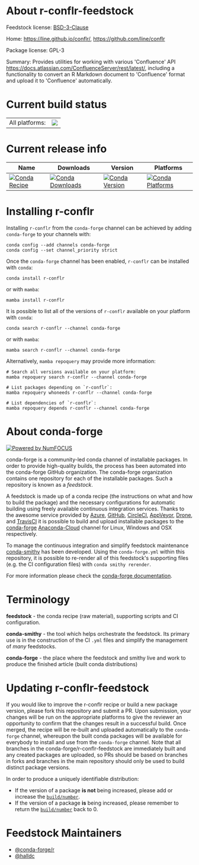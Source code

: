 About r-conflr-feedstock
========================

Feedstock license: [BSD-3-Clause](https://github.com/conda-forge/r-conflr-feedstock/blob/main/LICENSE.txt)

Home: https://line.github.io/conflr/, https://github.com/line/conflr

Package license: GPL-3

Summary: Provides utilities for working with various 'Confluence' API <https://docs.atlassian.com/ConfluenceServer/rest/latest/>, including a functionality to convert an R Markdown document to 'Confluence' format and upload it to 'Confluence' automatically.

Current build status
====================


<table><tr><td>All platforms:</td>
    <td>
      <a href="https://dev.azure.com/conda-forge/feedstock-builds/_build/latest?definitionId=9568&branchName=main">
        <img src="https://dev.azure.com/conda-forge/feedstock-builds/_apis/build/status/r-conflr-feedstock?branchName=main">
      </a>
    </td>
  </tr>
</table>

Current release info
====================

| Name | Downloads | Version | Platforms |
| --- | --- | --- | --- |
| [![Conda Recipe](https://img.shields.io/badge/recipe-r--conflr-green.svg)](https://anaconda.org/conda-forge/r-conflr) | [![Conda Downloads](https://img.shields.io/conda/dn/conda-forge/r-conflr.svg)](https://anaconda.org/conda-forge/r-conflr) | [![Conda Version](https://img.shields.io/conda/vn/conda-forge/r-conflr.svg)](https://anaconda.org/conda-forge/r-conflr) | [![Conda Platforms](https://img.shields.io/conda/pn/conda-forge/r-conflr.svg)](https://anaconda.org/conda-forge/r-conflr) |

Installing r-conflr
===================

Installing `r-conflr` from the `conda-forge` channel can be achieved by adding `conda-forge` to your channels with:

```
conda config --add channels conda-forge
conda config --set channel_priority strict
```

Once the `conda-forge` channel has been enabled, `r-conflr` can be installed with `conda`:

```
conda install r-conflr
```

or with `mamba`:

```
mamba install r-conflr
```

It is possible to list all of the versions of `r-conflr` available on your platform with `conda`:

```
conda search r-conflr --channel conda-forge
```

or with `mamba`:

```
mamba search r-conflr --channel conda-forge
```

Alternatively, `mamba repoquery` may provide more information:

```
# Search all versions available on your platform:
mamba repoquery search r-conflr --channel conda-forge

# List packages depending on `r-conflr`:
mamba repoquery whoneeds r-conflr --channel conda-forge

# List dependencies of `r-conflr`:
mamba repoquery depends r-conflr --channel conda-forge
```


About conda-forge
=================

[![Powered by
NumFOCUS](https://img.shields.io/badge/powered%20by-NumFOCUS-orange.svg?style=flat&colorA=E1523D&colorB=007D8A)](https://numfocus.org)

conda-forge is a community-led conda channel of installable packages.
In order to provide high-quality builds, the process has been automated into the
conda-forge GitHub organization. The conda-forge organization contains one repository
for each of the installable packages. Such a repository is known as a *feedstock*.

A feedstock is made up of a conda recipe (the instructions on what and how to build
the package) and the necessary configurations for automatic building using freely
available continuous integration services. Thanks to the awesome service provided by
[Azure](https://azure.microsoft.com/en-us/services/devops/), [GitHub](https://github.com/),
[CircleCI](https://circleci.com/), [AppVeyor](https://www.appveyor.com/),
[Drone](https://cloud.drone.io/welcome), and [TravisCI](https://travis-ci.com/)
it is possible to build and upload installable packages to the
[conda-forge](https://anaconda.org/conda-forge) [Anaconda-Cloud](https://anaconda.org/)
channel for Linux, Windows and OSX respectively.

To manage the continuous integration and simplify feedstock maintenance
[conda-smithy](https://github.com/conda-forge/conda-smithy) has been developed.
Using the ``conda-forge.yml`` within this repository, it is possible to re-render all of
this feedstock's supporting files (e.g. the CI configuration files) with ``conda smithy rerender``.

For more information please check the [conda-forge documentation](https://conda-forge.org/docs/).

Terminology
===========

**feedstock** - the conda recipe (raw material), supporting scripts and CI configuration.

**conda-smithy** - the tool which helps orchestrate the feedstock.
                   Its primary use is in the construction of the CI ``.yml`` files
                   and simplify the management of *many* feedstocks.

**conda-forge** - the place where the feedstock and smithy live and work to
                  produce the finished article (built conda distributions)


Updating r-conflr-feedstock
===========================

If you would like to improve the r-conflr recipe or build a new
package version, please fork this repository and submit a PR. Upon submission,
your changes will be run on the appropriate platforms to give the reviewer an
opportunity to confirm that the changes result in a successful build. Once
merged, the recipe will be re-built and uploaded automatically to the
`conda-forge` channel, whereupon the built conda packages will be available for
everybody to install and use from the `conda-forge` channel.
Note that all branches in the conda-forge/r-conflr-feedstock are
immediately built and any created packages are uploaded, so PRs should be based
on branches in forks and branches in the main repository should only be used to
build distinct package versions.

In order to produce a uniquely identifiable distribution:
 * If the version of a package **is not** being increased, please add or increase
   the [``build/number``](https://docs.conda.io/projects/conda-build/en/latest/resources/define-metadata.html#build-number-and-string).
 * If the version of a package **is** being increased, please remember to return
   the [``build/number``](https://docs.conda.io/projects/conda-build/en/latest/resources/define-metadata.html#build-number-and-string)
   back to 0.

Feedstock Maintainers
=====================

* [@conda-forge/r](https://github.com/conda-forge/r/)
* [@halldc](https://github.com/halldc/)

